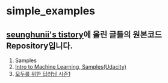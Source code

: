 # simple_examples
## [seunghunii's tistory](https://seunghuni96.tistory.com/)에 올린 글들의 원본코드 Repository입니다.   
1. Samples
2. [Intro to Machine Learning, Samples(Udacity)](https://www.udacity.com/course/intro-to-machine-learning--ud120)
3. [모두를 위한 딥러닝 시즌1](https://www.youtube.com/playlist?list=PLlMkM4tgfjnLSOjrEJN31gZATbcj_MpUm)

